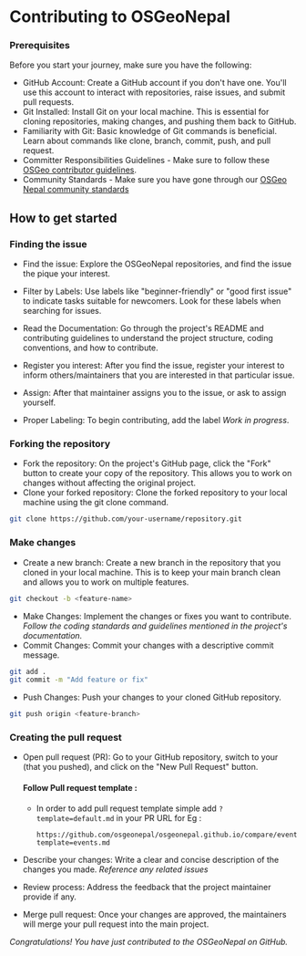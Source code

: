 # Contributing to OSGeoNepal

### Prerequisites

Before you start your journey, make sure you have the following:

- GitHub Account: Create a GitHub account if you don't have one. You'll use this account to interact with repositories, raise issues, and submit pull requests.
- Git Installed: Install Git on your local machine. This is essential for cloning repositories, making changes, and pushing them back to GitHub.
- Familiarity with Git: Basic knowledge of Git commands is beneficial. Learn about commands like clone, branch, commit, push, and pull request.
- Committer Responsibilities Guidelines - Make sure to follow these [OSGeo contributor guidelines](https://wiki.osgeo.org/wiki/Committer_Responsibilities_Guidelines).
- Community Standards - Make sure you have gone through our [OSGeo Nepal community standards](./Standards.md)

## How to get started

### Finding the issue

- Find the issue: Explore the OSGeoNepal repositories, and find the issue the pique your interest.
- Filter by Labels: Use labels like "beginner-friendly" or "good first issue" to indicate tasks suitable for newcomers. Look for these labels when searching for issues.
- Read the Documentation: Go through the project's README and contributing guidelines to understand the project structure, coding conventions, and how to contribute.

- Register you interest: After you find the issue, register your interest to inform others/maintainers that you are interested in that particular issue.
- Assign: After that maintainer assigns you to the issue, or ask to assign yourself.
- Proper Labeling: To begin contributing, add the label _Work in progress_.

### Forking the repository

- Fork the repository: On the project's GitHub page, click the "Fork" button to create your copy of the repository. This allows you to work on changes without affecting the original project.
- Clone your forked repository: Clone the forked repository to your local machine using the git clone command.

```bash
git clone https://github.com/your-username/repository.git

```

### Make changes

- Create a new branch: Create a new branch in the repository that you cloned in your local machine. This is to keep your main branch clean and allows you to work on multiple features.

```bash
git checkout -b <feature-name>

```

- Make Changes: Implement the changes or fixes you want to contribute.
  _Follow the coding standards and guidelines mentioned in the project's documentation._
- Commit Changes: Commit your changes with a descriptive commit message.

```bash
git add .
git commit -m "Add feature or fix"

```

- Push Changes: Push your changes to your cloned GitHub repository.

```bash
git push origin <feature-branch>

```

### Creating the pull request

- Open pull request (PR): Go to your GitHub repository, switch to your <feature-branch> (that you pushed), and click on the "New Pull Request" button.

  #### Follow Pull request template : 
  - In order to add pull request template simple add `?template=default.md` in your PR URL for Eg : 
    ```
    https://github.com/osgeonepal/osgeonepal.github.io/compare/event/PR?template=events.md
    ```

- Describe your changes: Write a clear and concise description of the changes you made.
  _Reference any related issues_
- Review process: Address the feedback that the project maintainer provide if any.
- Merge pull request: Once your changes are approved, the maintainers will merge your pull request into the main project.

_Congratulations! You have just contributed to the OSGeoNepal on GitHub._
